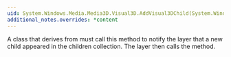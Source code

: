 ```yaml
---
uid: System.Windows.Media.Media3D.Visual3D.AddVisual3DChild(System.Windows.Media.Media3D.Visual3D)
additional_notes.overrides: *content
---
```


<p>A class that derives from <xref href="System.Windows.Media.Media3D.Visual3D"></xref> must call this method to notify the <xref href="System.Windows.Media.Media3D.Visual3D"></xref> layer that a new child appeared in the children collection. The <xref href="System.Windows.Media.Media3D.Visual3D"></xref> layer then calls the <xref href="System.Windows.Media.Media3D.Visual3D.GetVisual3DChild(System.Int32)"></xref> method.</p>


